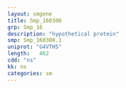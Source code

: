 ```yaml
---
layout: smgene
title: Smp_160300
grp: Smp_16
description: "hypothetical protein"
smp: Smp_160300.1
uniprot: "G4VTH5"
length:   462
cdd: "ns"
kk: ns
categories: sm
---
```

